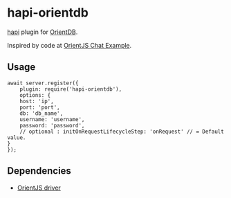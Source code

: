 # hapi-orientdb
[hapi](https://hapijs.com/) plugin for [OrientDB](https://orientdb.com/).

Inspired by code at [OrientJS Chat Example](https://github.com/orientechnologies/orientjs-example/tree/master/orientjs-chat-example-async-await).

## Usage
```
await server.register({
    plugin: require('hapi-orientdb'),
    options: {
    host: 'ip',
    port: 'port',
    db: 'db_name',
    username: 'username',
    password: 'password',
    // optional : initOnRequestLifecycleStep: 'onRequest' // = Default value.
}
});
```

## Dependencies

- [OrientJS driver](https://github.com/orientechnologies/orientjs)